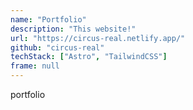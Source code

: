 ```yaml
---
name: "Portfolio"
description: "This website!"
url: "https://circus-real.netlify.app/"
github: "circus-real"
techStack: ["Astro", "TailwindCSS"]
frame: null
---
```


portfolio
